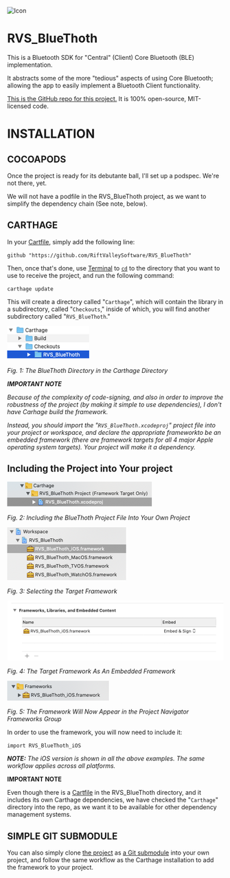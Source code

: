 ![Icon](img/icon.png)

RVS_BlueThoth
=

This is a Bluetooth SDK for "Central" (Client) Core Bluetooth (BLE) implementation.

It abstracts some of the more "tedious" aspects of using Core Bluetooth; allowing the app to easily implement a Bluetooth Client functionality.

[This is the GitHub repo for this project.](https://github.com/RiftValleySoftware/RVS_BlueThoth) It is 100% open-source, MIT-licensed code.


INSTALLATION
=
COCOAPODS
-
Once the project is ready for its debutante ball, I'll set up a podspec.
We're not there, yet.

We will not have a podfile in the RVS_BlueThoth project, as we want to simplify the dependency chain (See note, below).

CARTHAGE
-
In your [Cartfile](https://github.com/Carthage/Carthage/blob/master/Documentation/Artifacts.md#cartfile), simply add the following line:

    github "https://github.com/RiftValleySoftware/RVS_BlueThoth"
    
Then, once that's done, use [Terminal](https://support.apple.com/guide/terminal/welcome/mac) to [`cd`](https://www.freebsd.org/cgi/man.cgi?query=cd) to the directory that you want to use to receive the project, and run the following command:

    carthage update
    
This will create a directory called "`Carthage`", which will contain the library in a subdirectory, called "`Checkouts`," inside of which, you will find another subdirectory called "`RVS_BlueThoth`."

![Checkouts Directory](img/CheckoutsDir.png)

_Fig. 1: The BlueThoth Directory in the Carthage Directory_

***IMPORTANT NOTE***

_Because of the complexity of code-signing, and also in order to improve the robustness of the project (by making it simple to use dependencies), I don't have Carhage build the framework._

_Instead, you should import the "`RVS_BlueThoth.xcodeproj`" project file into your project or workspace, and declare the appropriate frameworkto be an embedded framework (there are framework targets for all 4 major Apple operating system targets). Your project will make it a dependency._

Including the Project into Your project
-

![Including the Project File](img/IncludeProjectFile.png)

_Fig. 2: Including the BlueThoth Project File Into Your Own Project_

![Selecting the Appropriate Target As A Dependency](img/SelectTarget.png)

_Fig. 3: Selecting the Target Framework_

![The Target As A Dependency](img/AddFramework.png)

_Fig. 4: The Target Framework As An Embedded Framework_

![The Framework in the Project Navigator Frameworks Group](img/InFrameworksDir.png)

_Fig. 5: The Framework Will Now Appear in the Project Navigator Frameworks Group_

In order to use the framework, you will now need to include it:

    import RVS_BlueThoth_iOS
    
***NOTE:** The iOS version is shown in all the above examples. The same workflow applies across all platforms.*

**IMPORTANT NOTE**

Even though there is a [Cartfile](https://github.com/Carthage/Carthage/blob/master/Documentation/Artifacts.md#cartfile) in the RVS_BlueThoth directory, and it includes its own Carthage dependencies, we have checked the "`Carthage`" directory into the repo, as we want it to be available for other dependency management systems.

SIMPLE GIT SUBMODULE
-
You can also simply clone [the project]((https://github.com/RiftValleySoftware/RVS_BlueThoth)) as [a Git submodule](https://git-scm.com/book/en/v2/Git-Tools-Submodules) into your own project, and follow the same workflow as the Carthage installation to add the framework to your project.